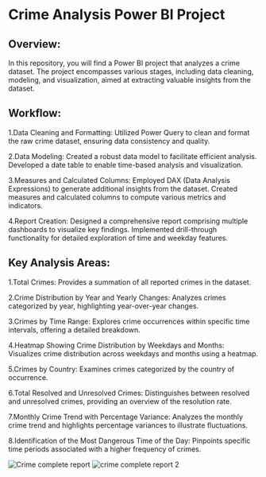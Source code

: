 # Crime Analysis Power BI Project
## Overview:
In this repository, you will find a Power BI project that analyzes a crime dataset. The project encompasses various stages, including data cleaning, modeling, and visualization, aimed at extracting valuable insights from the dataset.

## Workflow:
1.Data Cleaning and Formatting:
Utilized Power Query to clean and format the raw crime dataset, ensuring data consistency and quality.

2.Data Modeling:
Created a robust data model to facilitate efficient analysis.
Developed a date table to enable time-based analysis and visualization.

3.Measures and Calculated Columns:
Employed DAX (Data Analysis Expressions) to generate additional insights from the dataset.
Created measures and calculated columns to compute various metrics and indicators.

4.Report Creation:
Designed a comprehensive report comprising multiple dashboards to visualize key findings.
Implemented drill-through functionality for detailed exploration of time and weekday features.

## Key Analysis Areas:
1.Total Crimes:
Provides a summation of all reported crimes in the dataset.

2.Crime Distribution by Year and Yearly Changes:
Analyzes crimes categorized by year, highlighting year-over-year changes.

3.Crimes by Time Range:
Explores crime occurrences within specific time intervals, offering a detailed breakdown.

4.Heatmap Showing Crime Distribution by Weekdays and Months:
Visualizes crime distribution across weekdays and months using a heatmap.

5.Crimes by Country:
Examines crimes categorized by the country of occurrence.

6.Total Resolved and Unresolved Crimes:
Distinguishes between resolved and unresolved crimes, providing an overview of the resolution rate.

7.Monthly Crime Trend with Percentage Variance:
Analyzes the monthly crime trend and highlights percentage variances to illustrate fluctuations.

8.Identification of the Most Dangerous Time of the Day:
Pinpoints specific time periods associated with a higher frequency of crimes. 


![Crime complete report](https://github.com/user-attachments/assets/2e15a193-0282-44ec-a202-4bd038265a9c)
![crime complete report 2](https://github.com/user-attachments/assets/20247350-13d8-45a1-9d86-94551407dfaf)
